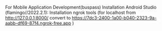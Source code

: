  For Mobile Application Development(buspass)
Installation Android Studio (flamingo//2022.2.1):
Installation ngrok tools (for localhost from http://127.0.0.1:8000/ convert  to   https://7dc3-2400-1a00-b040-2323-9a-aabb-df69-87f4.ngrok-free.app )
